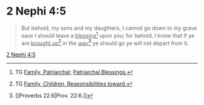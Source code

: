 # 2 Nephi 4:5

> But behold, my sons and my daughters, I cannot go down to my grave save I should leave a <u>blessing</u>[^a] upon you; for behold, I know that if ye are <u>brought up</u>[^b] in the <u>way</u>[^c] ye should go ye will not depart from it.

[2 Nephi 4:5](https://www.churchofjesuschrist.org/study/scriptures/bofm/2-ne/4?lang=eng&id=p5#p5)


[^a]: TG [Family, Patriarchal](https://www.churchofjesuschrist.org/study/scriptures/tg/family-patriarchal?lang=eng); [Patriarchal Blessings.](https://www.churchofjesuschrist.org/study/scriptures/tg/patriarchal-blessings?lang=eng)
[^b]: TG [Family, Children, Responsibilities toward.](https://www.churchofjesuschrist.org/study/scriptures/tg/family-children-responsibilities-toward?lang=eng)
[^c]: [[Proverbs 22.6|Prov. 22:6.]]
